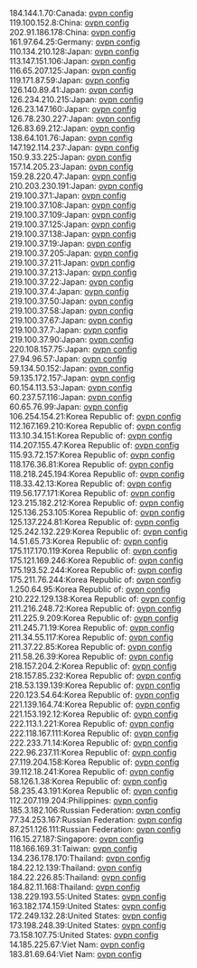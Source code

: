 184.144.1.70:Canada: [ovpn config](vpn/184_144_1_70.ovpn)  
119.100.152.8:China: [ovpn config](vpn/119_100_152_8.ovpn)  
202.91.186.178:China: [ovpn config](vpn/202_91_186_178.ovpn)  
161.97.64.25:Germany: [ovpn config](vpn/161_97_64_25.ovpn)  
110.134.210.128:Japan: [ovpn config](vpn/110_134_210_128.ovpn)  
113.147.151.106:Japan: [ovpn config](vpn/113_147_151_106.ovpn)  
116.65.207.125:Japan: [ovpn config](vpn/116_65_207_125.ovpn)  
119.171.87.59:Japan: [ovpn config](vpn/119_171_87_59.ovpn)  
126.140.89.41:Japan: [ovpn config](vpn/126_140_89_41.ovpn)  
126.234.210.215:Japan: [ovpn config](vpn/126_234_210_215.ovpn)  
126.23.147.160:Japan: [ovpn config](vpn/126_23_147_160.ovpn)  
126.78.230.227:Japan: [ovpn config](vpn/126_78_230_227.ovpn)  
126.83.69.212:Japan: [ovpn config](vpn/126_83_69_212.ovpn)  
138.64.101.76:Japan: [ovpn config](vpn/138_64_101_76.ovpn)  
147.192.114.237:Japan: [ovpn config](vpn/147_192_114_237.ovpn)  
150.9.33.225:Japan: [ovpn config](vpn/150_9_33_225.ovpn)  
157.14.205.23:Japan: [ovpn config](vpn/157_14_205_23.ovpn)  
159.28.220.47:Japan: [ovpn config](vpn/159_28_220_47.ovpn)  
210.203.230.191:Japan: [ovpn config](vpn/210_203_230_191.ovpn)  
219.100.37.1:Japan: [ovpn config](vpn/219_100_37_1.ovpn)  
219.100.37.108:Japan: [ovpn config](vpn/219_100_37_108.ovpn)  
219.100.37.109:Japan: [ovpn config](vpn/219_100_37_109.ovpn)  
219.100.37.125:Japan: [ovpn config](vpn/219_100_37_125.ovpn)  
219.100.37.138:Japan: [ovpn config](vpn/219_100_37_138.ovpn)  
219.100.37.19:Japan: [ovpn config](vpn/219_100_37_19.ovpn)  
219.100.37.205:Japan: [ovpn config](vpn/219_100_37_205.ovpn)  
219.100.37.211:Japan: [ovpn config](vpn/219_100_37_211.ovpn)  
219.100.37.213:Japan: [ovpn config](vpn/219_100_37_213.ovpn)  
219.100.37.22:Japan: [ovpn config](vpn/219_100_37_22.ovpn)  
219.100.37.4:Japan: [ovpn config](vpn/219_100_37_4.ovpn)  
219.100.37.50:Japan: [ovpn config](vpn/219_100_37_50.ovpn)  
219.100.37.58:Japan: [ovpn config](vpn/219_100_37_58.ovpn)  
219.100.37.67:Japan: [ovpn config](vpn/219_100_37_67.ovpn)  
219.100.37.7:Japan: [ovpn config](vpn/219_100_37_7.ovpn)  
219.100.37.90:Japan: [ovpn config](vpn/219_100_37_90.ovpn)  
220.108.157.75:Japan: [ovpn config](vpn/220_108_157_75.ovpn)  
27.94.96.57:Japan: [ovpn config](vpn/27_94_96_57.ovpn)  
59.134.50.152:Japan: [ovpn config](vpn/59_134_50_152.ovpn)  
59.135.172.157:Japan: [ovpn config](vpn/59_135_172_157.ovpn)  
60.154.113.53:Japan: [ovpn config](vpn/60_154_113_53.ovpn)  
60.237.57.116:Japan: [ovpn config](vpn/60_237_57_116.ovpn)  
60.65.76.99:Japan: [ovpn config](vpn/60_65_76_99.ovpn)  
106.254.154.21:Korea Republic of: [ovpn config](vpn/106_254_154_21.ovpn)  
112.167.169.210:Korea Republic of: [ovpn config](vpn/112_167_169_210.ovpn)  
113.10.34.151:Korea Republic of: [ovpn config](vpn/113_10_34_151.ovpn)  
114.207.155.47:Korea Republic of: [ovpn config](vpn/114_207_155_47.ovpn)  
115.93.72.157:Korea Republic of: [ovpn config](vpn/115_93_72_157.ovpn)  
118.176.36.81:Korea Republic of: [ovpn config](vpn/118_176_36_81.ovpn)  
118.218.245.194:Korea Republic of: [ovpn config](vpn/118_218_245_194.ovpn)  
118.33.42.13:Korea Republic of: [ovpn config](vpn/118_33_42_13.ovpn)  
119.56.177.171:Korea Republic of: [ovpn config](vpn/119_56_177_171.ovpn)  
123.215.182.212:Korea Republic of: [ovpn config](vpn/123_215_182_212.ovpn)  
125.136.253.105:Korea Republic of: [ovpn config](vpn/125_136_253_105.ovpn)  
125.137.224.81:Korea Republic of: [ovpn config](vpn/125_137_224_81.ovpn)  
125.242.132.229:Korea Republic of: [ovpn config](vpn/125_242_132_229.ovpn)  
14.51.65.73:Korea Republic of: [ovpn config](vpn/14_51_65_73.ovpn)  
175.117.170.119:Korea Republic of: [ovpn config](vpn/175_117_170_119.ovpn)  
175.121.169.246:Korea Republic of: [ovpn config](vpn/175_121_169_246.ovpn)  
175.193.52.244:Korea Republic of: [ovpn config](vpn/175_193_52_244.ovpn)  
175.211.76.244:Korea Republic of: [ovpn config](vpn/175_211_76_244.ovpn)  
1.250.64.95:Korea Republic of: [ovpn config](vpn/1_250_64_95.ovpn)  
210.222.129.138:Korea Republic of: [ovpn config](vpn/210_222_129_138.ovpn)  
211.216.248.72:Korea Republic of: [ovpn config](vpn/211_216_248_72.ovpn)  
211.225.9.209:Korea Republic of: [ovpn config](vpn/211_225_9_209.ovpn)  
211.245.71.19:Korea Republic of: [ovpn config](vpn/211_245_71_19.ovpn)  
211.34.55.117:Korea Republic of: [ovpn config](vpn/211_34_55_117.ovpn)  
211.37.22.85:Korea Republic of: [ovpn config](vpn/211_37_22_85.ovpn)  
211.58.26.39:Korea Republic of: [ovpn config](vpn/211_58_26_39.ovpn)  
218.157.204.2:Korea Republic of: [ovpn config](vpn/218_157_204_2.ovpn)  
218.157.85.232:Korea Republic of: [ovpn config](vpn/218_157_85_232.ovpn)  
218.53.139.139:Korea Republic of: [ovpn config](vpn/218_53_139_139.ovpn)  
220.123.54.64:Korea Republic of: [ovpn config](vpn/220_123_54_64.ovpn)  
221.139.164.74:Korea Republic of: [ovpn config](vpn/221_139_164_74.ovpn)  
221.153.192.12:Korea Republic of: [ovpn config](vpn/221_153_192_12.ovpn)  
222.113.1.221:Korea Republic of: [ovpn config](vpn/222_113_1_221.ovpn)  
222.118.167.111:Korea Republic of: [ovpn config](vpn/222_118_167_111.ovpn)  
222.233.71.14:Korea Republic of: [ovpn config](vpn/222_233_71_14.ovpn)  
222.96.237.11:Korea Republic of: [ovpn config](vpn/222_96_237_11.ovpn)  
27.119.204.158:Korea Republic of: [ovpn config](vpn/27_119_204_158.ovpn)  
39.112.18.241:Korea Republic of: [ovpn config](vpn/39_112_18_241.ovpn)  
58.126.1.38:Korea Republic of: [ovpn config](vpn/58_126_1_38.ovpn)  
58.235.43.191:Korea Republic of: [ovpn config](vpn/58_235_43_191.ovpn)  
112.207.119.204:Philippines: [ovpn config](vpn/112_207_119_204.ovpn)  
185.3.182.106:Russian Federation: [ovpn config](vpn/185_3_182_106.ovpn)  
77.34.253.167:Russian Federation: [ovpn config](vpn/77_34_253_167.ovpn)  
87.251.126.111:Russian Federation: [ovpn config](vpn/87_251_126_111.ovpn)  
116.15.27.187:Singapore: [ovpn config](vpn/116_15_27_187.ovpn)  
118.166.169.31:Taiwan: [ovpn config](vpn/118_166_169_31.ovpn)  
134.236.178.170:Thailand: [ovpn config](vpn/134_236_178_170.ovpn)  
184.22.12.139:Thailand: [ovpn config](vpn/184_22_12_139.ovpn)  
184.22.226.85:Thailand: [ovpn config](vpn/184_22_226_85.ovpn)  
184.82.11.168:Thailand: [ovpn config](vpn/184_82_11_168.ovpn)  
138.229.193.55:United States: [ovpn config](vpn/138_229_193_55.ovpn)  
163.182.174.159:United States: [ovpn config](vpn/163_182_174_159.ovpn)  
172.249.132.28:United States: [ovpn config](vpn/172_249_132_28.ovpn)  
173.198.248.39:United States: [ovpn config](vpn/173_198_248_39.ovpn)  
73.158.107.75:United States: [ovpn config](vpn/73_158_107_75.ovpn)  
14.185.225.67:Viet Nam: [ovpn config](vpn/14_185_225_67.ovpn)  
183.81.69.64:Viet Nam: [ovpn config](vpn/183_81_69_64.ovpn)  
